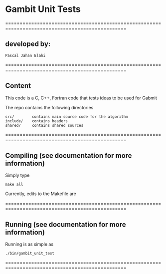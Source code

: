 
# Gambit Unit Tests

================================================================================================
## developed by:

    Pascal Jahan Elahi

================================================================================================

## Content

This code is a C, C++, Fortran code that tests ideas to be used for Gabmit

The repo contains the following directories

    src/        contains main source code for the algorithm
    include/    contains headers
    shared/     contains shared sources


================================================================================================

## Compiling (see documentation for more information)

Simply type 

    make all

Currently, edits to the Makefile are 

================================================================================================

## Running (see documentation for more information)

Running is as simple as

    ./bin/gambit_unit_test

================================================================================================

